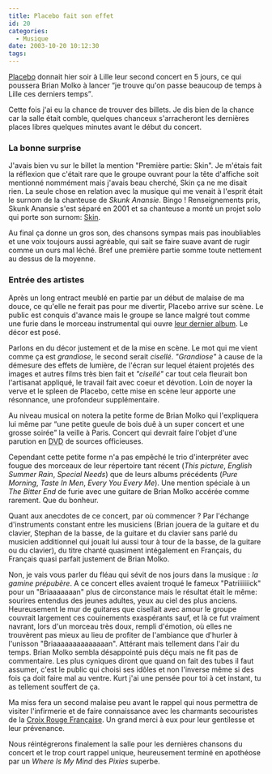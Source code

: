 ```yaml
---
title: Placebo fait son effet
id: 20
categories:
  - Musique
date: 2003-10-20 10:12:30
tags:
---
```


[Placebo](http://www.placeboworld.co.uk/) donnait hier soir à Lille leur second concert en 5 jours, ce qui poussera Brian Molko à lancer <q lang="fr">je trouve qu'on passe beaucoup de temps à Lille ces derniers temps</q>.

Cette fois j'ai eu la chance de trouver des billets. Je dis bien de la chance car la salle était comble, quelques chanceux s'arracheront les dernières places libres quelques minutes avant le début du concert.

### La bonne surprise

J'avais bien vu sur le billet la mention "Première partie: Skin". Je m'étais fait la réflexion que c'était rare que le groupe ouvrant pour la tête d'affiche soit mentionné nommément mais j'avais beau cherché, Skin ça ne me disait rien. La seule chose en relation avec la musique qui me venait à l'esprit était le surnom de la chanteuse de _Skunk Anansie_. Bingo ! Renseignements pris, Skunk Anansie s'est séparé en 2001 et sa chanteuse a monté un projet solo qui porte son surnom: [Skin](http://www.skin.uk.com/).

Au final ça donne un gros son, des chansons sympas mais pas inoubliables et une voix toujours aussi agréable, qui sait se faire suave avant de rugir comme un ours mal léché. Bref une première partie somme toute nettement au dessus de la moyenne.

### Entrée des artistes

Après un long entract meublé en partie par un début de malaise de ma douce, ce qu'elle ne ferait pas pour me divertir, Placebo arrive sur scène. Le public est conquis d'avance mais le groupe se lance malgré tout comme une furie dans le morceau instrumental qui ouvre [leur dernier album](http://www.placeboworld.co.uk/discography/index.html). Le décor est posé.

Parlons en du décor justement et de la mise en scène. Le mot qui me vient comme ça est _grandiose_, le second serait _cisellé_. _"Grandiose"_ à cause de la démesure des effets de lumière, de l'écran sur lequel étaient projetés des images et autres films très bien fait et _"cisellé"_ car tout cela fleurait bon l'artisanat appliqué, le travail fait avec coeur et dévotion. Loin de noyer la verve et le spleen de Placebo, cette mise en scène leur apporte une résonnance, une profondeur supplémentaire.

Au niveau musical on notera la petite forme de Brian Molko qui l'expliquera lui même par <q>une petite gueule de bois duê à un super concert et une grosse soirée</q> la veille à Paris. Concert qui devrait faire l'objet d'une parution en <acronym title="Digital Versatile Disc">DVD</acronym>  de sources officieuses.

Cependant cette petite forme n'a pas empêché le trio d'interpréter avec fougue des morceaux de leur répertoire tant récent (_This picture_, _English Summer Rain_, _Special Needs_) que de leurs albums précédents (_Pure Morning_, _Taste In Men_, _Every You Every Me_). Une mention spéciale à un _The Bitter End_ de furie avec une guitare de Brian Molko accérée comme rarement. Que du bonheur.

Quant aux anecdotes de ce concert, par où commencer ? Par l'échange d'instruments constant entre les musiciens (Brian jouera de la guitare et du clavier, Stephan de la basse, de la guitare et du clavier sans parlé du musicien additionnel qui jouait lui aussi tour à tour de la basse, de la guitare ou du clavier), du titre chanté quasiment intégalement en Français, du Français quasi parfait justement de Brian Molko.

Non, je vais vous parler du fléau qui sévit de nos jours dans la musique : _la gamine prépubère_. A ce concert elles avaient troqué le fameux "Patriiiiiiick" pour un "Briaaaaaaan" plus de circonstance mais le résultat était le même: sourires entendus des jeunes adultes, yeux au ciel des plus anciens. Heureusement le mur de guitares que cisellait avec amour le groupe couvrait largement ces couinements exaspérants sauf, et là ce fut vraiment navrant, lors d'un morceau très doux, rempli d'émotion, où elles ne trouvèrent pas mieux au lieu de profiter de l'ambiance que d'hurler à l'unisson "Briaaaaaaaaaaaaaan". Attérant mais tellement dans l'air du temps. Brian Molko sembla désappointé puis déçu mais ne fit pas de commentaire. Les plus cyniques diront que quand on fait des tubes il faut assumer, c'est le public qui choisi ses idôles et non l'inverse même si des fois ça doit faire mal au ventre. Kurt j'ai une pensée pour toi à cet instant, tu as tellement souffert de ça.

Ma miss fera un second malaise peu avant le rappel qui nous permettra de visiter l'infirmerie et de faire connaissance avec les charmants secouristes de la [Croix Rouge Française](http://www.croix-rouge.fr/). Un grand merci à eux pour leur gentilesse et leur prévenance.

Nous réintégrerons finalement la salle pour les dernières chansons du concert et le trop court rappel unique, heureusement terminé en apothéose par un _Where Is My Mind_ des _Pixies_ superbe.